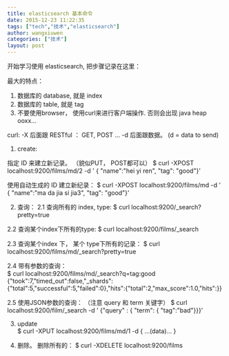 ```yaml
---
title: elasticsearch 基本命令
date: 2015-12-23 11:22:35
tags: ["tech","技术","elasticsearch"]
author: wangxiuwen
categories: ["技术"]
layout: post
---
```


开始学习使用 elasticsearch, 把步骤记录在这里： 

最大的特点： 
1. 数据库的 database, 就是  index 
2. 数据库的 table,  就是 tag 
3. 不要使用browser， 使用curl来进行客户端操作.  否则会出现 java heap ooxx... 

curl:  -X 后面跟 RESTful ：  GET, POST ... 
-d 后面跟数据。 (d = data to send) 

1. create:  

指定 ID 来建立新记录。 （貌似PUT， POST都可以） 
$ curl -XPOST localhost:9200/films/md/2 -d ' 
{ "name":"hei yi ren", "tag": "good"}' 

使用自动生成的 ID 建立新纪录： 
$ curl -XPOST localhost:9200/films/md -d ' 
{ "name":"ma da jia si jia3", "tag": "good"}' 

2. 查询： 
2.1 查询所有的 index, type: 
$ curl localhost:9200/_search?pretty=true 

2.2 查询某个index下所有的type: 
$ curl localhost:9200/films/_search 

2.3 查询某个index 下， 某个 type下所有的记录： 
$ curl localhost:9200/films/md/_search?pretty=true 

2.4 带有参数的查询：  
$ curl localhost:9200/films/md/_search?q=tag:good 
{"took":7,"timed_out":false,"_shards":{"total":5,"successful":5,"failed":0},"hits":{"total":2,"max_score":1.0,"hits":}} 

2.5 使用JSON参数的查询： （注意 query 和 term 关键字） 
$ curl localhost:9200/film/_search -d ' 
{"query" : { "term": { "tag":"bad"}}}' 

3. update  
$ curl -XPUT localhost:9200/films/md/1 -d { ...(data)... } 

4. 删除。 删除所有的： 
$ curl -XDELETE localhost:9200/films 